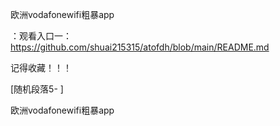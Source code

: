 欧洲vodafonewifi粗暴app

：观看入口一：https://github.com/shuai215315/atofdh/blob/main/README.md


记得收藏！！！



[随机段落5-
]






欧洲vodafonewifi粗暴app

